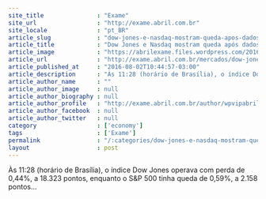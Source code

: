 ```yaml
---
site_title               : "Exame"
site_url                 : "http://exame.abril.com.br"
site_locale              : "pt_BR"
article_slug             : "dow-jones-e-nasdaq-mostram-queda-apos-dados-fracos-nos-eua"
article_title            : "Dow Jones e Nasdaq mostram queda após dados fracos nos EUA"
article_image            : "https://abrilexame.files.wordpress.com/2016/09/size_960_16_9_dow_jones.jpg?quality=70&strip=all&w=960"
article_url              : "http://exame.abril.com.br/mercados/dow-jones-e-nasdaq-mostram-queda-apos-dados-fracos-nos-eua/"
article_published_at     : "2016-08-02T10:44:57-03:00"
article_description      : "Às 11:28 (horário de Brasília), o índice Dow Jones operava com perda de 0,44%, a 18.323 pontos, enquanto o S&P 500 tinha queda de 0,59%, a 2.158 pontos..."
article_author_name      : ""
article_author_image     : null
article_author_biography : null
article_author_profile   : "http://exame.abril.com.br/author/wpvipabril/"
article_author_facebook  : null
article_author_twitter   : null
category                 : ['economy']
tags                     : ['Exame']
permalink                : "/:categories/dow-jones-e-nasdaq-mostram-queda-apos-dados-fracos-nos-eua/"
layout                   : post
---
```


Às 11:28 (horário de Brasília), o índice Dow Jones operava com perda de 0,44%, a 18.323 pontos, enquanto o S&P 500 tinha queda de 0,59%, a 2.158 pontos...

